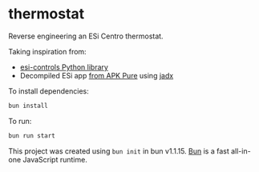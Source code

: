 # thermostat

Reverse engineering an ESi Centro thermostat.

Taking inspiration from:

- [esi-controls Python library](https://github.com/josh-taylor/esi)
- Decompiled ESi app [from APK Pure](https://apkpure.com/esi-centro/cn.com.esi.homes/) using [jadx](https://github.com/skylot/jadx)

To install dependencies:

```bash
bun install
```

To run:

```bash
bun run start
```

This project was created using `bun init` in bun v1.1.15. [Bun](https://bun.sh) is a fast all-in-one JavaScript runtime.
